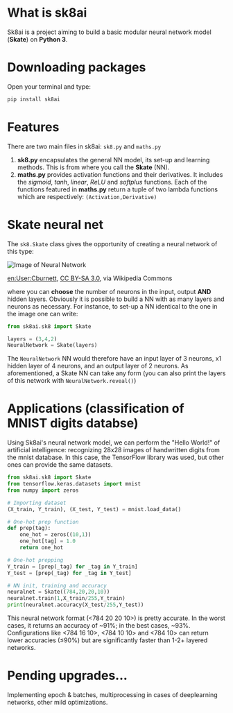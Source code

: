 # What is sk8ai
Sk8ai is a project aiming to build a basic modular neural  network model (**Skate**) on **Python 3**.

# Downloading packages

Open your terminal and type:
```bash
pip install sk8ai
```

# Features
There are two main files in sk8ai: `sk8.py` and `maths.py`

1. **sk8.py** encapsulates the general NN model, its set-up and learning methods. This is from where you call the **Skate** (NN).
2. **maths.py** provides activation functions and their derivatives. It includes the *sigmoid*, *tanh*, *linear*, *ReLU* and *softplus* functions. Each of the functions featured in **maths.py** return a tuple of two lambda functions which are respectively: `(Activation,Derivative)`

# Skate neural net

The `sk8.Skate` class gives the opportunity of creating a neural network of this type:


![Image of Neural Network](https://upload.wikimedia.org/wikipedia/commons/e/e4/Artificial_neural_network.svg "Neural Network")

[en:User:Cburnett](https://www.google.com "Wikipedia"), [CC BY-SA 3.0](http://creativecommons.org/licenses/by-sa/3.0/ "Creative commons"), via Wikipedia Commons

where you can **choose** the number of neurons in the input, output __AND__ hidden layers. Obviously it is possible to build a NN with as many layers and neurons as necessary. For instance, to set-up a NN identical to the one in the image one can write:

```python
from sk8ai.sk8 import Skate

layers = (3,4,2)
NeuralNetwork = Skate(layers)
```

The `NeuralNetwork` NN would therefore have an input layer of 3 neurons, x1 hidden layer of 4 neurons, and an output layer of 2 neurons. As aforementioned, a Skate NN can take any form (you can also print the layers of this network with `NeuralNetwork.reveal()`)

# Applications (classification of MNIST digits databse)

Using Sk8ai's neural network model, we can perform the "Hello World!" of artificial intelligence: recognizing 28x28 images of handwritten digits from the mnist database. In this case, the TensorFlow library was used, but other ones can provide the same datasets.

```python
from sk8ai.sk8 import Skate
from tensorflow.keras.datasets import mnist
from numpy import zeros

# Importing dataset
(X_train, Y_train), (X_test, Y_test) = mnist.load_data()

# One-hot prep function
def prep(tag):
    one_hot = zeros((10,1))
    one_hot[tag] = 1.0
    return one_hot

# One-hot prepping
Y_train = [prep(_tag) for _tag in Y_train]
Y_test = [prep(_tag) for _tag in Y_test]

# NN init, training and accuracy
neuralnet = Skate((784,20,20,10))
neuralnet.train(1,X_train/255,Y_train)
print(neuralnet.accuracy(X_test/255,Y_test))
```

This neural network format (<784 20 20 10>) is pretty accurate. In the worst cases, it returns an accuracy of ~91%; in the best cases, ~93%. Configurations like <784 16 10>, <784 10 10> and <784 10> can return lower accuracies (≤90%) but are significantly faster than 1-2+ layered networks.

# Pending upgrades...

Implementing epoch & batches, multiprocessing in cases of deeplearning networks, other mild optimizations.
